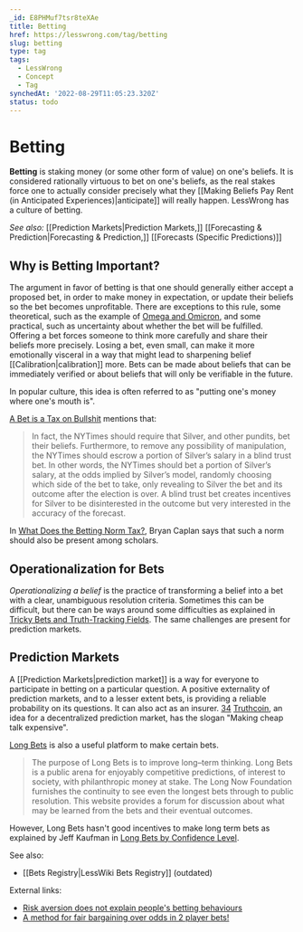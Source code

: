```yaml
---
_id: E8PHMuf7tsr8teXAe
title: Betting
href: https://lesswrong.com/tag/betting
slug: betting
type: tag
tags:
  - LessWrong
  - Concept
  - Tag
synchedAt: '2022-08-29T11:05:23.320Z'
status: todo
---
```


# Betting

**Betting** is staking money (or some other form of value) on one's beliefs. It is considered rationally virtuous to bet on one's beliefs, as the real stakes force one to actually consider precisely what they [[Making Beliefs Pay Rent (in Anticipated Experiences)|anticipate]] will really happen. LessWrong has a culture of betting.

*See also:* [[Prediction Markets|Prediction Markets,]] [[Forecasting & Prediction|Forecasting & Prediction,]] [[Forecasts (Specific Predictions)]]

## Why is Betting Important?

The argument in favor of betting is that one should generally either accept a proposed bet, in order to make money in expectation, or update their beliefs so the bet becomes unprofitable. There are exceptions to this rule, some theoretical, such as the example of [Omega and Omicron](https://www.lesswrong.com/posts/G7HgP9KTWAMSv6oEJ/bets-and-updating), and some practical, such as uncertainty about whether the bet will be fulfilled. Offering a bet forces someone to think more carefully and share their beliefs more precisely. Losing a bet, even small, can make it more emotionally visceral in a way that might lead to sharpening belief [[Calibration|calibration]] more. Bets can be made about beliefs that can be immediately verified or about beliefs that will only be verifiable in the future.

In popular culture, this idea is often referred to as "putting one's money where one's mouth is".

[A Bet is a Tax on Bullshit](https://marginalrevolution.com/marginalrevolution/2012/11/a-bet-is-a-tax-on-bullshit.html) mentions that:

> In fact, the NYTimes should require that Silver, and other pundits, bet their beliefs. Furthermore, to remove any possibility of manipulation, the NYTimes should escrow a portion of Silver’s salary in a blind trust bet. In other words, the NYTimes should bet a portion of Silver’s salary, at the odds implied by Silver’s model, randomly choosing which side of the bet to take, only revealing to Silver the bet and its outcome after the election is over. A blind trust bet creates incentives for Silver to be disinterested in the outcome but very interested in the accuracy of the forecast.

In [What Does the Betting Norm Tax?](https://www.econlib.org/archives/2009/03/what_does_the_b.html), Bryan Caplan says that such a norm should also be present among scholars.

## Operationalization for Bets

*Operationalizing a belief* is the practice of transforming a belief into a bet with a clear, unambiguous resolution criteria. Sometimes this can be difficult, but there can be ways around some difficulties as explained in [Tricky Bets and Truth-Tracking Fields](https://www.lesswrong.com/posts/LzyN9wzEdfS3j5SmT/tricky-bets-and-truth-tracking-fields). The same challenges are present for prediction markets.

## Prediction Markets

A [[Prediction Markets|prediction market]] is a way for everyone to participate in betting on a particular question. A positive externality of prediction markets, and to a lesser extent bets, is providing a reliable probability on its questions. It can also act as an insurer. [3](https://www.lesswrong.com/posts/ts4KmAR8aJoGMawLb/link-bets-do-not-necessarily-reveal-beliefs)[4](https://www.lesswrong.com/posts/JDKfPsHvBwgq4Knn9/buy-insurance-bet-against-yourself) [Truthcoin](http://www.truthcoin.info/), an idea for a decentralized prediction market, has the slogan "Making cheap talk expensive".

[Long Bets](http://longbets.org/) is also a useful platform to make certain bets.

> The purpose of Long Bets is to improve long–term thinking. Long Bets is a public arena for enjoyably competitive predictions, of interest to society, with philanthropic money at stake. The Long Now Foundation furnishes the continuity to see even the longest bets through to public resolution. This website provides a forum for discussion about what may be learned from the bets and their eventual outcomes.

However, Long Bets hasn't good incentives to make long term bets as explained by Jeff Kaufman in [Long Bets by Confidence Level](https://www.jefftk.com/p/long-bets-by-confidence-level).

See also:

- [[Bets Registry|LessWiki Bets Registry]] (outdated)

External links:

- [Risk aversion does not explain people's betting behaviours](https://www.lesswrong.com/posts/msf7BHMrWTczbQckh/risk-aversion-does-not-explain-people-s-betting-behaviours)
- [A method for fair bargaining over odds in 2 player bets!](https://www.lesswrong.com/posts/ABMMQ5gSGHwRgExJk/a-method-for-fair-bargaining-over-odds-in-2-player-bets)
